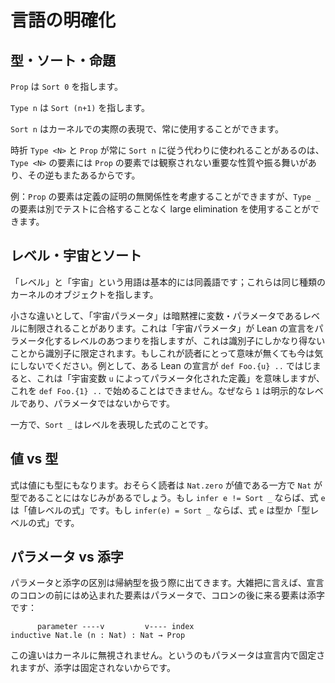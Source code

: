 <!--
# Clarifying language
-->

# 言語の明確化

<!--
## Type, Sort, Prop
-->

## 型・ソート・命題

<!--
`Prop` refers to `Sort 0`
-->

`Prop` は `Sort 0` を指します。

<!--
`Type n` refers to `Sort (n+1)`
-->

`Type n` は `Sort (n+1)` を指します。

<!--
`Sort n` is how these are actually represented in the kernel, and can always be used.
-->

`Sort n` はカーネルでの実際の表現で、常に使用することができます。

<!--
The reason why `Type <N>` and `Prop` are sometimes used instead of always adhering to `Sort n` is that elements of `Type <N>` have certain important qualities and behaviors that are not observed by those of `Prop` and vice versa.
-->

時折 `Type <N>` と `Prop` が常に `Sort n` に従う代わりに使われることがあるのは、`Type <N>` の要素には `Prop` の要素では観察されない重要な性質や振る舞いがあり、その逆もまたあるからです。

<!--
Example: elements of `Prop` can be considered for definitional proof irrelevance, while elements of `Type _` can use large elimination without needing to satisfy other tests.
-->

例：`Prop` の要素は定義の証明の無関係性を考慮することができますが、`Type _` の要素は別でテストに合格することなく large elimination を使用することができます。

<!--
## Level/universe and Sort
-->

## レベル・宇宙とソート

<!--
The terms "level" and "universe" are basically synonymous; they refer to the same kind of kernel object.
-->

「レベル」と「宇宙」という用語は基本的には同義語です；これらは同じ種類のカーネルのオブジェクトを指します。

<!--
A small distinction that's sometimes made is that "universe parameter" may be implicitly restricted to levels that are variables/parameters. This is because "universe parameters" refers to the set of levels that parameterize a Lean declaration, which can only be identifiers, and are therefore restricted to identifiers. If this doesn't mean anything to you, don't worry about it for now. As an example, a Lean declaration may begin with `def Foo.{u} ..` meaning "a definition parameterized by the universe variable `u`", but it may not begin with `def Foo.{1} ..`, because `1` is an explicit level, and not a parameter.
-->

小さな違いとして、「宇宙パラメータ」は暗黙裡に変数・パラメータであるレベルに制限されることがあります。これは「宇宙パラメータ」が Lean の宣言をパラメータ化するレベルのあつまりを指しますが、これは識別子にしかなり得ないことから識別子に限定されます。もしこれが読者にとって意味が無くても今は気にしないでください。例として、ある Lean の宣言が `def Foo.{u} ..` ではじまると、これは「宇宙変数 `u` によってパラメータ化された定義」を意味しますが、これを `def Foo.{1} ..` で始めることはできません。なぜなら `1` は明示的なレベルであり、パラメータではないからです。

<!--
On the other hand, `Sort _` is an expression that represents a level.
-->

一方で、`Sort _` はレベルを表現した式のことです。

<!--
## Value vs. type
-->

## 値 vs 型

<!--
Expressions can be either values or types. Readers are probably familiar with the idea that `Nat.zero` is a value, while `Nat` is a type. An expression `e` is a value or "value level expression" if `infer e != Sort _`. An expression `e` is a type or "type level expression" if `infer(e) = Sort _`.
-->

式は値にも型にもなります。おそらく読者は `Nat.zero` が値である一方で `Nat` が型であることにはなじみがあるでしょう。もし `infer e != Sort _` ならば、式 `e` は「値レベルの式」です。もし `infer(e) = Sort _` ならば、式 `e` は型か「型レベルの式」です。

<!--
## Parameters vs. indices
-->

## パラメータ vs 添字

<!--
The distinction between a parameter and index comes into play when dealing with inductive types. Roughly speaking, elements of a telescope that come before the colon in a declaration are parameters, and elements that come after the colon are indices:
-->

パラメータと添字の区別は帰納型を扱う際に出てきます。大雑把に言えば、宣言のコロンの前にはめ込まれた要素はパラメータで、コロンの後に来る要素は添字です：

```
      parameter ----v         v---- index
inductive Nat.le (n : Nat) : Nat → Prop
```

<!--
The distinction is non-negligible within the kernel, because parameters are fixed within a declaration, while indices are not.
-->

この違いはカーネルに無視されません。というのもパラメータは宣言内で固定されますが、添字は固定されないからです。
